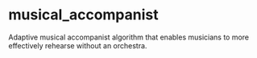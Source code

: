 # musical_accompanist
Adaptive musical accompanist algorithm that enables musicians to more effectively rehearse without an orchestra.
